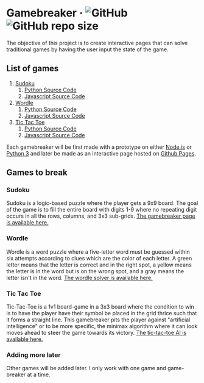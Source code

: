 # Gamebreaker &middot; ![GitHub](https://img.shields.io/github/license/sevora/gamebreaker) ![GitHub repo size](https://img.shields.io/github/repo-size/sevora/gamebreaker)
The objective of this project is to create interactive pages that can solve traditional games by having the user input the state of the game. 

## List of games
1. [Sudoku](https://sevora.github.io/gamebreaker/sudoku/)
    1. [Python Source Code](https://github.com/sevora/gamebreaker/blob/main/sudoku/demo.py)
    2. [Javascript Source Code](https://github.com/sevora/gamebreaker/tree/main/sudoku/js)
2. [Wordle](https://sevora.github.io/gamebreaker/wordle/)
    1. [Python Source Code](https://github.com/sevora/gamebreaker/blob/main/wordle/demo.py)
    2. [Javascript Source Code](https://github.com/sevora/gamebreaker/tree/main/wordle/js)
3. [Tic Tac Toe](https://sevora.github.io/gamebreaker/tic-tac-toe/)
    1. [Python Source Code](https://github.com/sevora/gamebreaker/blob/main/tic-tac-toe/demo.py)
    2. [Javascript Source Code](https://github.com/sevora/gamebreaker/tree/main/tic-tac-toe/js)

Each gamebreaker will be first made with a prototype on either [Node.js](https://nodejs.org) or [Python 3](https://www.python.org/) and later be made as an interactive page hosted on [Github Pages](https://pages.github.com/).

## Games to break
### Sudoku
Sudoku is a logic-based puzzle where the player gets a 9x9 board. The goal of the game is to fill the entire board with digits 1-9 where no repeating digit occurs in all the rows, columns, and 3x3 sub-grids. [The gamebreaker page is available here.](https://sevora.github.io/gamebreaker/sudoku/)

### Wordle
Wordle is a word puzzle where a five-letter word must be guessed within six attempts according to clues which are the color of each letter. A green letter means that the letter is correct and in the right spot, a yellow means the letter is in the word but is on the wrong spot, and a gray means the letter isn't in the word. [The wordle solver is available here.](https://sevora.github.io/gamebreaker/wordle/)

### Tic Tac Toe
Tic-Tac-Toe is a 1v1 board-game in a 3x3 board where the condition to win is to have the player have their symbol be placed in the grid thrice such that it forms a straight line. This gamebreaker pits the player against "artificial intelligence" or to be more specific, the minimax algorithm where it can look moves ahead to steer the game towards its victory. [The tic-tac-toe AI is available here.](https://sevora.github.io/gamebreaker/tic-tac-toe/)

### Adding more later
Other games will be added later. I only work with one game and game-breaker at a time.

